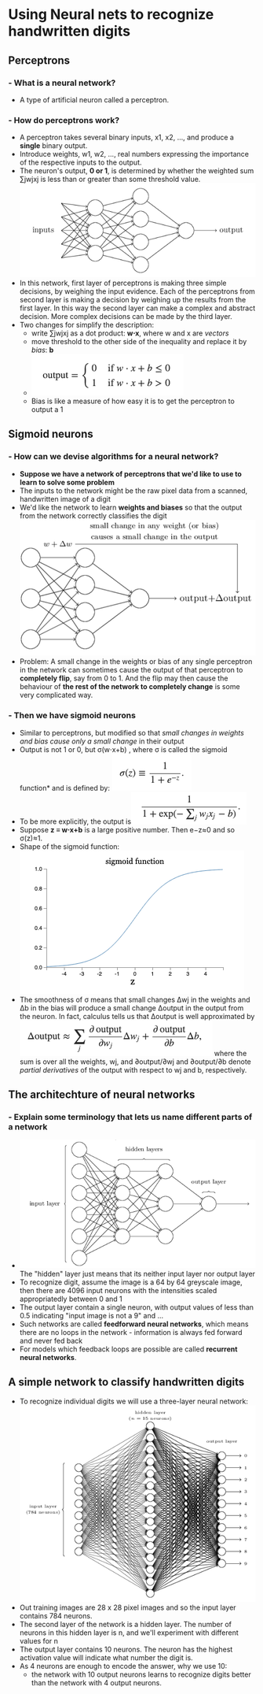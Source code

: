 # Using Neural nets to recognize handwritten digits


## Perceptrons

### - What is a neural network?
- A type of artificial neuron called a perceptron.


### - How do perceptrons work?
  - A perceptron takes several binary inputs, x1, x2, ..., and produce 
a **single** binary output.
  - Introduce weights, w1, w2, ..., real numbers expressing the importance 
of the respective inputs to the output.
  - The neuron's output, **0 or 1**, is determined by whether the weighted sum ∑jwjxj 
is less than or greater than some threshold value.![img.png](chapter1img/img.png)
  - In this network, first layer of perceptrons is making three simple decisions, by weighing the input evidence.
Each of the perceptrons from second layer is making a decision by weighing up the results  from the first layer. In this way
the second layer can make a complex and abstract decision. More complex decisions can be made by the third layer.
  - Two changes for simplify the description:
    - write ∑jwjxj as a dot product: **w⋅x**, where w and x are *vectors* 
    - move threshold to the other side of the inequality and replace it by *bias*: **b**
    - ![img.png](chapter1img/img2.png)
    - Bias is like a measure of how easy it is to get the perceptron to output a 1


## Sigmoid neurons

### - How can we devise algorithms for a neural network?
- **Suppose we have a network of perceptrons that we'd like to use to learn to solve some problem**
- The inputs to the network might be the raw pixel data from a scanned, handwritten image of a digit
- We'd like the network to learn **weights and biases** so that the output from the network correctly classifies the digit
![img.png](chapter1img/img3.png)
- Problem: A small change in the weights or bias of any single perceptron in the network can sometimes 
cause the output of that perceptron to **completely flip**, say from 0 to 1. And the flip may then cause the behaviour of **the rest of the 
network to completely change** is some very complicated way.

### - Then we have sigmoid neurons
- Similar to perceptrons, but modified so that *small changes in weights and bias cause only a small change* in their output
- Output is not 1 or 0, but σ(w⋅x+b) , where σ is called the sigmoid function* and is defined by:
![img_1.png](chapter1img/img_1.png)
- To be more explicitly, the output is![img.png](chapter1img/img5.png)
- Suppose **z ≡ w⋅x+b**  is a large positive number. Then e−z≈0  and so σ(z)≈1.
- Shape of the sigmoid function:![img.png](chapter1img/img7.png)
- The smoothness of σ means that small changes Δwj in the weights and Δb in the bias will produce a small change Δoutput in the output from the neuron. In fact, calculus tells us that Δoutput is well approximated by
![img.png](chapter1img/img8.png) where the sum is over all the weights, wj, and ∂output/∂wj and ∂output/∂b denote *partial derivatives* of the output with respect to wj and b, respectively.


## The architechture of neural networks

### - Explain some terminology that lets us name different parts of a network
- ![img.png](chapter1img/img9.png)
The "hidden" layer just means that its neither input layer nor output layer
- To recognize digit, assume the image is a 64 by 64 greyscale image, then there are 4096 input neurons with the intensities scaled appropriatedly between 0 and 1
- The output layer contain a single neuron, with output values of less than 0.5 indicating "input image is not a 9" and ...
- Such networks are called **feedforward neural networks**, which means there are no loops in the network - information is always fed forward and never fed back
- For models which feedback loops are possible are called **recurrent neural networks**. 


## A simple network to classify handwritten digits

- To recognize individual digits we will use a three-layer neural network:![img.png](chapter1img/img10.png)
- Out training images are 28 x 28 pixel images and so the input layer contains 784 neurons. 
- The second layer of the network is a hidden layer. The number of neurons in this hidden layer is n, and we'll experiment with different values for n
- The output layer contains 10 neurons. The neuron has the highest activation value will indicate what number the digit is.
- As 4 neurons are enough to encode the answer, why we use 10:
  - the network with 10 output neurons learns to recognize digits better than the network with 4 output neurons.